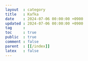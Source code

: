 ```yaml
---
layout  : category
title   : Kafka
date    : 2024-07-06 00:00:00 +0900
updated : 2024-07-06 00:00:00 +0900
tag     : 
toc     : true
public  : true
comment : false
parent  : [[/index]]
latex   : false
---
```

